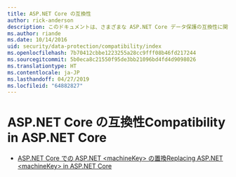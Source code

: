 ```yaml
---
title: ASP.NET Core の互換性
author: rick-anderson
description: このドキュメントは、さまざまな ASP.NET Core データ保護の互換性に関するトピックの目次として機能します。
ms.author: riande
ms.date: 10/14/2016
uid: security/data-protection/compatibility/index
ms.openlocfilehash: 7b70412cbbe1223255a28cc9fff08b46fd217244
ms.sourcegitcommit: 5b0eca8c21550f95de3bb21096bd4fd4d9098026
ms.translationtype: HT
ms.contentlocale: ja-JP
ms.lasthandoff: 04/27/2019
ms.locfileid: "64882827"
---
```

# <a name="compatibility-in-aspnet-core"></a><span data-ttu-id="0a3e5-103">ASP.NET Core の互換性</span><span class="sxs-lookup"><span data-stu-id="0a3e5-103">Compatibility in ASP.NET Core</span></span>

* [<span data-ttu-id="0a3e5-104">ASP.NET Core での ASP.NET \<machineKey> の置換</span><span class="sxs-lookup"><span data-stu-id="0a3e5-104">Replacing ASP.NET \<machineKey> in ASP.NET Core</span></span>](xref:security/data-protection/compatibility/replacing-machinekey)
